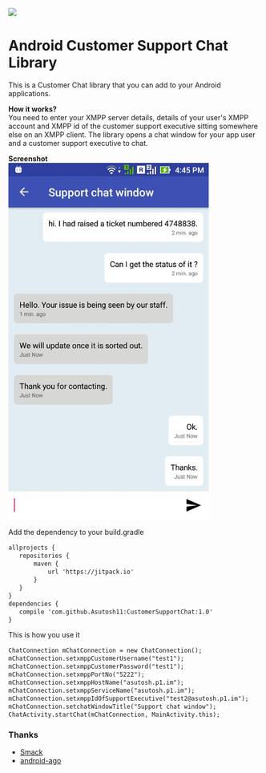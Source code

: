 [![](https://jitpack.io/v/Asutosh11/CustomerSupportChat.svg)](https://jitpack.io/#Asutosh11/CustomerSupportChat)
# Android Customer Support Chat Library
This is a Customer Chat library that you can add to your Android applications. 

<b>How it works?</b><br>
You need to enter your XMPP server details, details of your user's XMPP account and XMPP id of the customer support executive sitting somewhere else on an XMPP client.
The library opens a chat window for your app user and a customer support executive to chat.

<b>Screenshot</b><br>
<img src="https://github.com/Asutosh11/CustomerSupportChat/blob/master/screenshot1.jpg" alt="Screenshot" width="400px"/>


Add the dependency to your build.gradle

 ```
allprojects {
    repositories {
        maven {
            url 'https://jitpack.io'
        }
    }
}
dependencies {
    compile 'com.github.Asutosh11:CustomerSupportChat:1.0'
}

 ```

This is how you use it

```
ChatConnection mChatConnection = new ChatConnection();
mChatConnection.setxmppCustomerUsername("test1");
mChatConnection.setxmppCustomerPassword("test1");
mChatConnection.setxmppPortNo("5222");
mChatConnection.setxmppHostName("asutosh.p1.im");
mChatConnection.setxmppServiceName("asutosh.p1.im");
mChatConnection.setxmppIdOfSupportExecutive("test2@asutosh.p1.im");
mChatConnection.setchatWindowTitle("Support chat window");
ChatActivity.startChat(mChatConnection, MainActivity.this);
```


### Thanks

 * [Smack](https://github.com/igniterealtime/Smack)
 * [android-ago](https://github.com/curioustechizen/android-ago)
